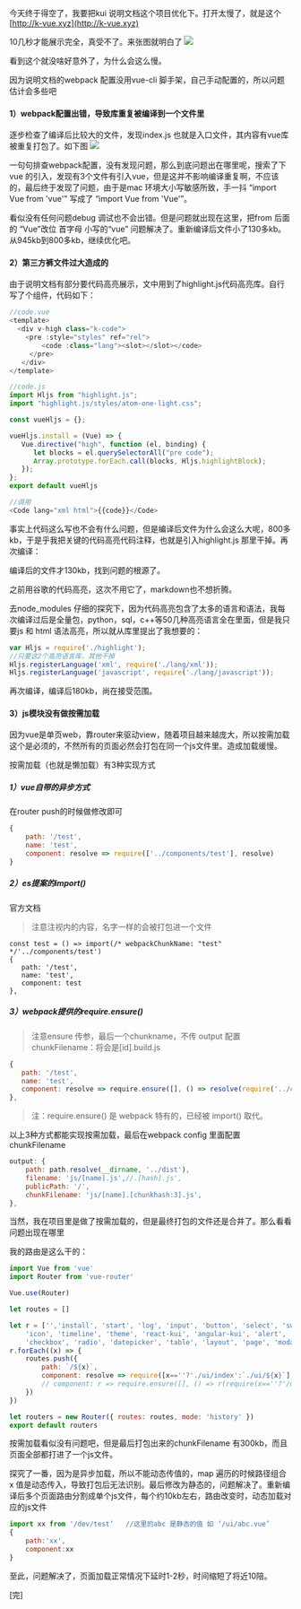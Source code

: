 今天终于得空了，我要把kui 说明文档这个项目优化下。打开太慢了，就是这个 [http://k-vue.xyz](http://k-vue.xyz)

10几秒才能展示完全，真受不了。来张图就明白了
![](//chuchur.com/2018-2-2/1521536803437.png)

看到这个就没啥好意外了，为什么会这么慢。

因为说明文档的webpack 配置没用vue-cli 脚手架，自己手动配置的，所以问题估计会多些吧

#### 1）webpack配置出错，导致库重复被编译到一个文件里
逐步检查了编译后比较大的文件，发现index.js 也就是入口文件，其内容有vue库被重复打包了。如下图
![](//chuchur.com/2018-2-2/1521538004963.png)

一句句排查webpack配置，没有发现问题，那么到底问题出在哪里呢，搜索了下vue 的引入，发现有3个文件有引入vue，但是这并不影响编译重复啊，不应该的，最后终于发现了问题，由于是mac 环境大小写敏感所致，手一抖 “import Vue from 'vue'” 写成了 “import Vue from 'Vue'”。

看似没有任何问题debug 调试也不会出错。但是问题就出现在这里，把from 后面的 “Vue”改位 首字母 小写的“vue” 问题解决了。重新编译后文件小了130多kb。从945kb到800多kb，继续优化吧。

#### 2）第三方裤文件过大造成的
由于说明文档有部分要代码高亮展示，文中用到了highlight.js代码高亮库。自行写了个组件，代码如下：
```javascript
//code.vue
<template>
  <div v-high class="k-code">
    <pre :style="styles" ref="rel">
        <code :class="lang"><slot></slot></code>
     </pre>
   </div>
</template>

//code.js
import Hljs from "highlight.js";
import "highlight.js/styles/atom-one-light.css";

const vueHljs = {};

vueHljs.install = (Vue) => {
   Vue.directive("high", function (el, binding) {
      let blocks = el.querySelectorAll("pre code");
      Array.prototype.forEach.call(blocks, Hljs.highlightBlock);
   });
};
export default vueHljs

//调用
<Code lang="xml html">{{code}}</Code>
```
事实上代码这么写也不会有什么问题，但是编译后文件为什么会这么大呢，800多kb，于是乎我把关键的代码高亮代码注释，也就是引入highlight.js 那里干掉。再次编译：

编译后的文件才130kb，找到问题的根源了。

之前用谷歌的代码高亮，这次不用它了，markdown也不想折腾。

去node_modules 仔细的探究下，因为代码高亮包含了太多的语言和语法，我每次编译过后是全量包，python，sql，c++等50几种高亮语言全在里面，但是我只要js 和 html 语法高亮，所以就从库里提出了我想要的：
```javascript
var Hljs = require('./highlight');
//只要这2个高亮语言库，其他干掉
Hljs.registerLanguage('xml', require('./lang/xml'));
Hljs.registerLanguage('javascript', require('./lang/javascript'));
```
再次编译，编译后180kb，尚在接受范围。

#### 3）js模块没有做按需加​​载
因为vue是单页web，靠router来驱动view，随着项目越来越庞大，所以按需加载这个是必须的，不然所有的页面必然会打包在同一个js文件里。造成加载缓慢。

按需加载（也就是懒加载）有3种实现方式

##### 1）vue自带的异步方式
在router push的时候做修改即可
```javascript
{
    path: '/test',
    name: 'test',
    component: resolve => require(['../components/test'], resolve)
}
```
##### 2）es提案的import()
官方文档

>注意注视内的内容，名字一样的会被打包进一个文件
```
const test = () => import(/* webpackChunkName: "test" */'../components/test')
{
   path: '/test',
   name: 'test',
   component: test
},
```
##### 3）webpack提供的require.ensure()

>注意ensure 传参，最后一个chunkname，不传 output 配置 chunkFilename：将会是[id].build.js
```js
{
   path: '/test',
   name: 'test',
   component: resolve => require.ensure([], () => resolve(require('../components/test')), 'test')
},
```
>注：require.ensure() 是 webpack 特有的，已经被 import() 取代。

以上3种方式都能实现按需加载，最后在webpack config 里面配置chunkFilename
```js
output: {
    path: path.resolve(__dirname, '../dist'),
    filename: 'js/[name].js',//.[hash].js',
    publicPath: '/',
    chunkFilename: 'js/[name].[chunkhash:3].js',
},
```
当然，我在项目里是做了按需加载的，但是最终打包的文件还是合并了。那么看看问题出现在哪里

我的路由是这么干的：
```js
import Vue from 'vue'
import Router from 'vue-router'

Vue.use(Router)

let routes = []

let r = ['','install', 'start', 'log', 'input', 'button', 'select', 'switch', 'form', 'colorpicker', 'loading',
    'icon', 'timeline', 'theme', 'react-kui', 'angular-kui', 'alert', 'message', 'notice', 'upload', 'poptip', 'menu', 'tabs', 'badge',
    'checkbox', 'radio', 'datepicker', 'table', 'layout', 'page', 'modal', 'kyui-loader', 'sponsor', 'about'];
r.forEach((x) => {
    routes.push({
        path: `/${x}`,
        component: resolve => require([x==''?'./ui/index':`./ui/${x}`], resolve),
        // component: r => require.ensure([], () => r(require(x==''?'/ui/index':`./ui/${x}`)), x)
    })
})

let routers = new Router({ routes: routes, mode: 'history' })
export default routers
```
按需加载看似没有问题吧，但是最后打包出来的chunkFilename 有300kb，而且页面全部都打进了一个js文件。

探究了一番，因为是异步加载，所以不能动态传值的，map 遍历的时候路径组合 x 值是动态传入，导致打包后无法识别。最后修改为静态的，问题解决了。重新编译后多个页面路由分割成单个js文件，每个约10kb左右，路由改变时，动态加载对应的js文件
```js
import xx from '/dev/test‘   //这里的abc 是静态的值 如 ‘/ui/abc.vue’
{
    path:'xx',
    component:xx  
}
```
至此，问题解决了，页面加载正常情况下延时1-2秒，时间缩短了将近10陪。

[完]